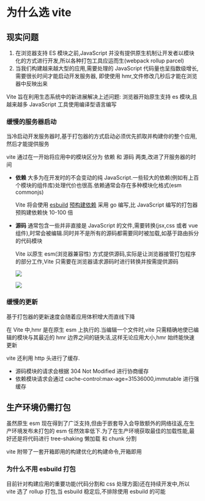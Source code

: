 # 为什么选 vite

## 现实问题

1. 在浏览器支持 ES 模块之前,JavaScript 并没有提供原生机制让开发者以模块化的方式进行开发,所以各种打包工具应运而生(webpack rollup parcel)
2. 当我们构建越来越大型的应用,需要处理的 JavaScript 代码量也呈指数级增长,需要很长时间才能启动开发服务器,
   即使使用 hmr,文件修改几秒后才能在浏览器中反映出来

Vite 旨在利用生态系统中的新进展解决上述问题: 浏览器开始原生支持 es 模块,且越来越多 JavaScript 工具使用编译型语言编写

### 缓慢的服务器启动

当冷启动开发服务器时,基于打包器的方式启动必须优先抓取并构建你的整个应用,然后才能提供服务

vite 通过在一开始将应用中的模块区分为 依赖 和 源码 两类,改进了开服务器的时间

- <strong>依赖</strong> 大多为在开发时的不会变动的纯 JavaScript.一些较大的依赖(例如有上百个模块的组件库)处理代价也很高.依赖通常会存在多种模块化格式(esm commonjs)

  Vite 将会使用 [esbuild](https://esbuild.github.io/) [预构建依赖](https://cn.vitejs.dev/guide/dep-pre-bundling.html) 采用 go 编写,比 JavaScript 编写的打包器预购建依赖快 10-100 倍

- <strong>源码</strong> 通常包含一些并非直接是 JavaScript 的文件,需要转换(jsx,css 或者 vue 组件),时常会被编辑.同时并不是所有的源码都需要同时被加载,如基于路由拆分的代码模块

  Vite 以原生 esm(浏览器兼容性) 方式提供源码,实际是让浏览器接管打包程序的部分工作,Vite 只需要在浏览器请求源码时进行转换并按需提供源码

  ![](https://cn.vitejs.dev/assets/bundler.37740380.png)

  ![](https://cn.vitejs.dev/assets/esm.3070012d.png)

### 缓慢的更新

基于打包器的更新速度会随着应用体积增大而直线下降

在 Vite 中,hmr 是在原生 esm 上执行的.当编辑一个文件时,vite 只需精确地使已编辑的模块与其最近的 hmr 边界之间的链失活,这样无论应用大小,hmr 始终能快速更新

vite 还利用 http 头进行了缓存.

- 源码模块的请求会根据 304 Not Modified 进行协商缓存
- 依赖模块请求会通过 cache-control:max-age=31536000,immutable 进行强缓存

## 生产环境仍需打包

虽然原生 esm 现在得到了广泛支持,但由于嵌套导入会导致额外的网络往返,在生产环境发布未打包的 esm 任然效率低下.为了在生产环境获取最佳的加载性能,最好还是将代码进行 tree-shaking 懒加载 和 chunk 分割

vite 附带了一套开箱即用的构建优化的构建命令,开箱即用

### 为什么不用 esbuild 打包

目前针对构建应用的重要功能(代码分割和 css 处理方面)还在持续开发中,所以 vite 选了 rollup 打包,当 esbuild 稳定后,不排除使用 esbuild 的可能
